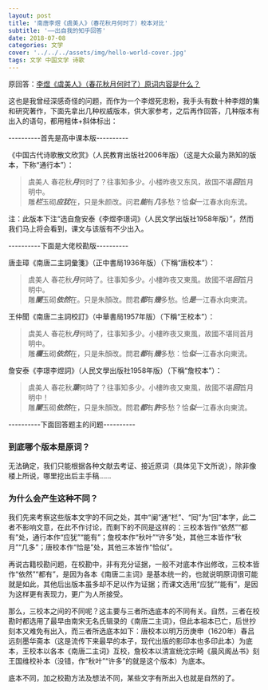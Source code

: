 ```yaml
---
layout: post
title: '南唐李煜《虞美人》（春花秋月何时了）校本对比'
subtitle: '——出自我的知乎回答'
date: 2018-07-08
categories: 文学
cover: '../../../assets/img/hello-world-cover.jpg'
tags: 文学 中国文学 诗歌
---
```


原回答：[李煜《虞美人》（春花秋月何时了）原词内容是什么？](https://www.zhihu.com/question/25388376/answer/437001930)

这也是我曾经深感奇怪的问题，而作为一个李煜死忠粉，我手头有数十种李煜的集和研究著作，下面先拿出几种权威版本，供大家参考，之后再作回答，几种版本有出入的语句，都用粗体+斜体标出：

----------首先是高中课本版----------

《中国古代诗歌散文欣赏》（人民教育出版社2006年版）（这是大众最为熟知的版本，下称“通行本”）：

>虞美人
春花秋***月***何时了？往事知多少。小楼昨夜又东风，故国不堪***回***首月明中。  
雕***栏***玉砌***应犹***在，只是朱颜改。问君***能***有***几***多愁？恰***似***一江春水向东流。  

注：此版本下注“选自詹安泰《李煜李璟词》（人民文学出版社1958年版）”，然而我们马上将会看到，课文与该版有不少出入。

----------下面是大佬校勘版----------

唐圭璋《南唐二主詞彙箋》（正中書局1936年版）（下稱“唐校本”）：

>虞美人
春花秋***月***何時了。往事知多少。小樓昨夜又東風。故國不堪***回***首月明中。  
雕***闌***玉砌***依然***在。只是朱顏改。問君***都***有***幾***多愁。恰***是***一江春水向東流。  

王仲聞《南唐二主詞校訂》（中華書局1957年版）（下稱“王校本”）：

>虞美人
春花秋***月***何時了，往事知多少。小樓昨夜又東風，故國不堪囘首月明中。  
雕***欄***玉砌***依然***在，只是朱顏改。問君***都***有***幾***多愁：恰***似***一江春水向東流。  

詹安泰《李璟李煜詞》（人民文學出版社1958年版）（下稱“詹校本”）：

>虞美人
春花秋***葉***何時了？往事知多少。小樓昨夜又東風，故國不堪***回***首月明中！  
雕***闌***玉砌***依然***在，只是朱顏改。問君***都***有***許***多愁？恰***似***一江春水向東流。  

----------下面回答题主的问题----------

### 到底哪个版本是原词？

无法确定，我们只能根据各种文献去考证、接近原词（具体见下文所说），除非像楼上所说，哪里挖出后主手稿……

### 为什么会产生这种不同？

我们先来考察这些版本文字的不同之处，其中“阑”通“栏”、“囘”为“回”本字，此二者不影响文意，在此不作讨论，而剩下的不同是这样的：三校本皆作“依然”“都有”处，通行本作“应犹”“能有”；詹校本作“秋叶”“许多”处，其他三本皆作“秋月”“几多”；唐校本作“恰是”处，其他三本皆作“恰似”。

再说古籍校勘问题，在校勘中，非有充分证据，一般不对底本作出修改，三校本皆作“依然”“都有”，是因为各本《南唐二主词》是基本统一的，也就说明原词很可能就是如此，其他后出版本虽多却不足以作为证据；而课文选用“应犹”“能有”，是因为这样更有表现力，更广为人所接受。

那么，三校本之间的不同呢？这主要与三者所选底本的不同有关。自然，三者在校勘时都选用了最早由南宋无名氏辑录的《南唐二主词》，但此本祖本已亡，后世抄刻本又难免有出入，而三者所选底本如下：唐校本以明万历庚申（1620年）春吕远刻墨华斋本（这是流传下来最早的本子，现代出版的影印本也多印此本）为底本，王校本以各本《南唐二主词》互校，詹校本以清宣统沈宗畸《晨风阁丛书》刻王国维校补本（没错，作“秋叶”“许多”的就是这个版本）为底本。

底本不同，加之校勘方法及想法不同，某些文字有所出入也就是自然的了。
